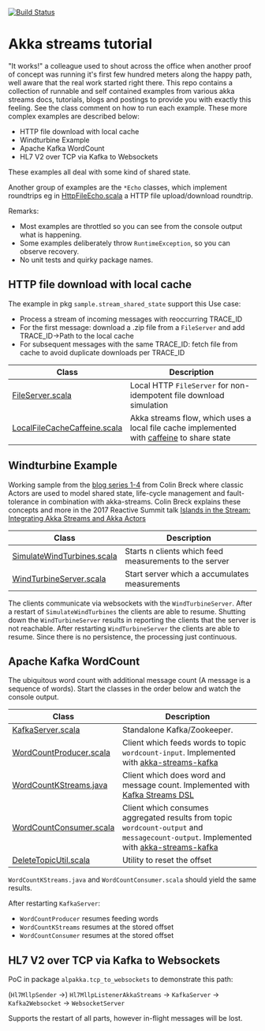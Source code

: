 [![Build Status](https://travis-ci.org/pbernet/akka_streams_tutorial.svg?branch=master)](https://travis-ci.org/pbernet/akka_streams_tutorial)
# Akka streams tutorial #

"It works!" a colleague used to shout across the office when another proof of concept was running it's first few hundred meters along the happy path, well aware that the real work started right there.
This repo contains a collection of runnable and self contained examples from various akka streams docs, tutorials, blogs and postings to provide you with exactly this feeling.
See the class comment on how to run each example. These more complex examples are described below:
* HTTP file download with local cache
* Windturbine Example
* Apache Kafka WordCount
* HL7 V2 over TCP via Kafka to Websockets

These examples all deal with some kind of shared state. 

Another group of examples are the `*Echo` classes, which implement roundtrips eg in [HttpFileEcho.scala](src/main/scala/akkahttp/HttpFileEcho.scala) a HTTP file upload/download roundtrip.

Remarks:
* Most examples are throttled so you can see from the console output what is happening.
* Some examples deliberately throw `RuntimeException`, so you can observe recovery.
* No unit tests and quirky package names.

## HTTP file download with local cache ##
The example in pkg `sample.stream_shared_state` support this Use case:
  * Process a stream of incoming messages with reoccurring TRACE_ID
  * For the first message: download a .zip file from a `FileServer` and add TRACE_ID&rarr;Path to the local cache
  * For subsequent messages with the same TRACE_ID: fetch file from cache to avoid duplicate downloads per TRACE_ID

| Class                     | Description     |
| -------------------       |-----------------|
| [FileServer.scala](src/main/scala/alpakka/env/FileServer.scala)|Local HTTP `FileServer` for non-idempotent file download simulation|
| [LocalFileCacheCaffeine.scala](src/main/scala/sample/stream_shared_state/LocalFileCacheCaffeine.scala)|Akka streams flow, which uses a local file cache implemented with [caffeine](https://github.com/ben-manes/caffeine "") to share state|


## Windturbine Example ##
Working sample from the [blog series 1-4](http://blog.colinbreck.com/integrating-akka-streams-and-akka-actors-part-iv/ "Blog 4")
 from Colin Breck where classic Actors are used to model shared state, life-cycle management and fault-tolerance in combination with akka-streams.
 Colin Breck explains these concepts and more in the 2017 Reactive Summit talk [
Islands in the Stream: Integrating Akka Streams and Akka Actors
](https://www.youtube.com/watch?v=qaiwalDyayA&list=PLKKQHTLcxDVayICsjpaPeno6aAPMCCZIz&index=4)

| Class                     | Description     |
| -------------------       |-----------------|
| [SimulateWindTurbines.scala](src/main/scala/sample/stream_actor/SimulateWindTurbines.scala)| Starts n clients which feed measurements to the server|
| [WindTurbineServer.scala](src/main/scala/sample/stream_actor/WindTurbineServer.scala)| Start server which a accumulates measurements|

 The clients communicate via websockets with the `WindTurbineServer`. After a restart of `SimulateWindTurbines` the clients are able to resume. 
 Shutting down the `WindTurbineServer` results in reporting the clients that the server is not reachable.
 After restarting `WindTurbineServer` the clients are able to resume. Since there is no persistence, the processing just continuous.


## Apache Kafka WordCount ##
The ubiquitous word count with additional message count (A message is a sequence of words).
Start the classes in the order below and watch the console output.

| Class               | Description      |
| ------------------- |-----------------|
| [KafkaServer.scala](src/main/scala/kafka/KafkaServer.scala)| Standalone Kafka/Zookeeper.  
| [WordCountProducer.scala](src/main/scala/kafka/WordCountProducer.scala)| Client which feeds words to topic `wordcount-input`. Implemented with [akka-streams-kafka](https://doc.akka.io/docs/akka-stream-kafka/current/home.html "Doc")      |
| [WordCountKStreams.java](src/main/java/kafka/WordCountKStreams.java)| Client which does word and message count. Implemented with [Kafka Streams DSL](https://kafka.apache.org/documentation/streams "Doc")        |
| [WordCountConsumer.scala](src/main/scala/kafka/WordCountConsumer.scala)| Client which consumes aggregated results from topic `wordcount-output` and `messagecount-output`. Implemented with [akka-streams-kafka](https://doc.akka.io/docs/akka-stream-kafka/current/home.html "Doc")    |
| [DeleteTopicUtil.scala](src/main/scala/kafka/DeleteTopicUtil.scala)| Utility to reset the offset    | 

`WordCountKStreams.java` and `WordCountConsumer.scala` should yield the same results.

After restarting `KafkaServer`:
* `WordCountProducer` resumes feeding words
* `WordCountKStreams` resumes at the stored offset
* `WordCountConsumer` resumes at the stored offset


## HL7 V2 over TCP via Kafka to Websockets ##
PoC in package `alpakka.tcp_to_websockets` to demonstrate this path:

(`Hl7MllpSender` &rarr;) `Hl7MllpListenerAkkaStreams` &rarr; `KafkaServer` &rarr; `Kafka2Websocket` &rarr; `WebsocketServer`

Supports the restart of all parts, however in-flight messages will be lost.